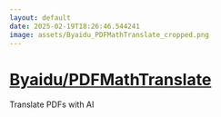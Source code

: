 ```yaml
---
layout: default
date: 2025-02-19T18:26:46.544241
image: assets/Byaidu_PDFMathTranslate_cropped.png
---
```


# [Byaidu/PDFMathTranslate](https://github.com/Byaidu/PDFMathTranslate)

Translate PDFs with AI
